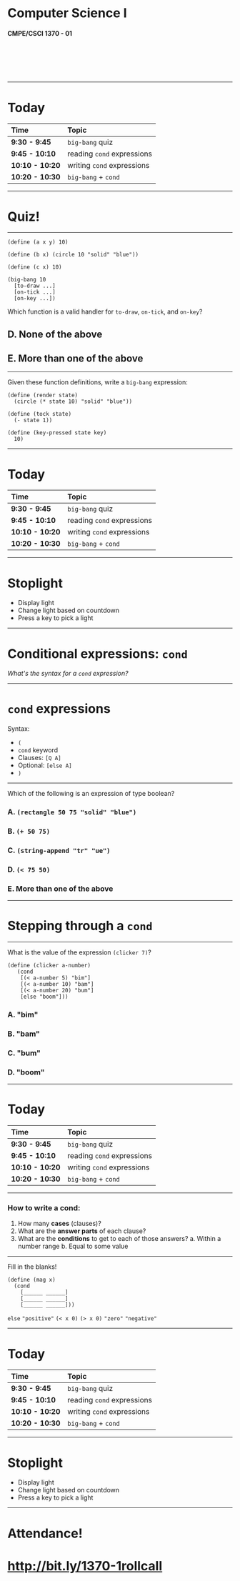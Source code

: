 <!--
footer: CMPE/CSCI 1370 - 01
-->


# Computer Science I
#### CMPE/CSCI 1370 - 01

<br>
<br>
<br>
<br>


---

# Today

| Time              | Topic                      |
|:------------------|:---------------------------|
| **9:30 - 9:45**   | `big-bang` quiz            |
| **9:45 - 10:10**  | reading `cond` expressions |
| **10:10 - 10:20** | writing `cond` expressions |
| **10:20 - 10:30** | `big-bang` + `cond`        |

---

# Quiz!

---

```
(define (a x y) 10)

(define (b x) (circle 10 "solid" "blue"))

(define (c x) 10)

(big-bang 10
  [to-draw ...]
  [on-tick ...]
  [on-key ...])
```

Which function is a valid handler for `to-draw`, `on-tick`, and `on-key`?

## D. None of the above
## E. More than one of the above

---

Given these function definitions, write a `big-bang` expression:

```
(define (render state)
  (circle (* state 10) "solid" "blue"))

(define (tock state)
  (- state 1))

(define (key-pressed state key)
  10)
```

---

# Today

| Time              | Topic                      |
|:------------------|:---------------------------|
| **9:30 - 9:45**   | `big-bang` quiz            |
| **9:45 - 10:10**  | reading `cond` expressions |
| **10:10 - 10:20** | writing `cond` expressions |
| **10:20 - 10:30** | `big-bang` + `cond`        |

---

# Stoplight

- Display light
- Change light based on countdown
- Press a key to pick a light

---

# Conditional expressions: `cond`

_What's the syntax for a `cond` expression?_


---

# `cond` expressions

Syntax:
- `(`
- `cond` keyword
- Clauses: `[Q A]`
- Optional: `[else A]`
- `)`

---

Which of the following is an expression of type boolean?

### A. `(rectangle 50 75 "solid" "blue")`
### B. `(+ 50 75)`
### C. `(string-append "tr" "ue")`
### D. `(< 75 50)`
### E. More than one of the above

---

# Stepping through a `cond`

---

What is the value of the expression `(clicker 7)`? 

```
(define (clicker a-number)
   (cond
    [(< a-number 5) "bim"]
    [(< a-number 10) "bam"]
    [(< a-number 20) "bum"]
    [else "boom"]))
```

### A. "bim"
### B. "bam"
### C. "bum"
### D. "boom"


---

# Today

| Time              | Topic                      |
|:------------------|:---------------------------|
| **9:30 - 9:45**   | `big-bang` quiz            |
| **9:45 - 10:10**  | reading `cond` expressions |
| **10:10 - 10:20** | writing `cond` expressions |
| **10:20 - 10:30** | `big-bang` + `cond`        |

---

### How to write a cond:

1. How many **cases** (clauses)?
2. What are the **answer parts** of each clause?
3. What are the **conditions** to get to each of those answers?
	a. Within a number range
    b. Equal to some value

---

Fill in the blanks!

```
(define (mag x)
  (cond 
    [______ ______]
    [______ ______]
    [______ ______]))
```

`else`
`"positive"`
`(< x 0)`
`(> x 0)` 
`"zero"`
`"negative"`

---

# Today

| Time              | Topic                      |
|:------------------|:---------------------------|
| **9:30 - 9:45**   | `big-bang` quiz            |
| **9:45 - 10:10**  | reading `cond` expressions |
| **10:10 - 10:20** | writing `cond` expressions |
| **10:20 - 10:30** | `big-bang` + `cond`        |


---

# Stoplight

- Display light
- Change light based on countdown
- Press a key to pick a light


---

# Attendance!
# http://bit.ly/1370-1rollcall